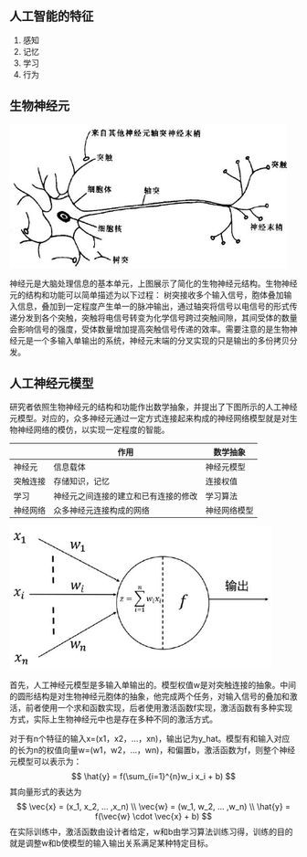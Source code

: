 ## 人工智能的特征

1. 感知
2. 记忆
3. 学习
4. 行为

## 生物神经元
<img src="https://github.com/Zeng-Yan/DeepLearningNotebook/blob/master/pics/1-2-neuron.jpg?raw=true" alt="生物神经元" style="zoom:80%;" />

神经元是大脑处理信息的基本单元，上图展示了简化的生物神经元结构。生物神经元的结构和功能可以简单描述为以下过程：
树突接收多个输入信号，胞体叠加输入信息，叠加到一定程度产生单一的脉冲输出，通过轴突将信号以电信号的形式传递分发到各个突触，突触将电信号转变为化学信号跨过突触间隙，其间受体的数量会影响信号的强度，受体数量增加提高突触信号传递的效率。需要注意的是生物神经元是一个多输入单输出的系统，神经元末端的分叉实现的只是输出的多份拷贝分发。

## 人工神经元模型

研究者依照生物神经元的结构和功能作出数学抽象，并提出了下图所示的人工神经元模型。对应的，众多神经元通过一定方式连接起来构成的神经网络模型就是对生物神经网络的模仿，以实现一定程度的智能。

|          | 作用                                 | 数学抽象     |
| -------- | ------------------------------------ | ------------ |
| 神经元   | 信息载体                             | 神经元模型   |
| 突触连接 | 存储知识，记忆                       | 连接权值     |
| 学习     | 神经元之间连接的建立和已有连接的修改 | 学习算法     |
| 神经网络 | 众多神经元连接构成的网络             | 神经网络模型 |

<img src="https://github.com/Zeng-Yan/DeepLearningNotebook/blob/master/pics/1-2-neuron-math.jpg?raw=true" style="zoom: 80%;" />

首先，人工神经元模型是多输入单输出的。模型权值w是对突触连接的抽象。中间的圆形结构是对生物神经元胞体的抽象，他完成两个任务，对输入信号的叠加和激活，前者使用一个求和函数实现，后者使用激活函数f实现，激活函数有多种实现方式，实际上生物神经元中也是存在多种不同的激活方式。

对于有n个特征的输入x=(x1，x2，...，xn)，输出记为y_hat。模型有和输入对应的长为n的权值向量w=(w1，w2，...，wn)，和偏置b，激活函数为f，则整个神经元模型可以表示为：
$$
\hat{y} = f(\sum_{i=1}^{n}w_i x_i + b)
$$
其向量形式的表达为
$$
\vec{x} = (x_1, x_2, ... ,x_n) \\
\vec{w} = (w_1, w_2, ... ,w_n) \\
\hat{y} = f(\vec{w} \cdot \vec{x} + b)
$$
在实际训练中，激活函数由设计者给定，w和b由学习算法训练习得，训练的目的就是调整w和b使模型的输入输出关系满足某种特定目标。